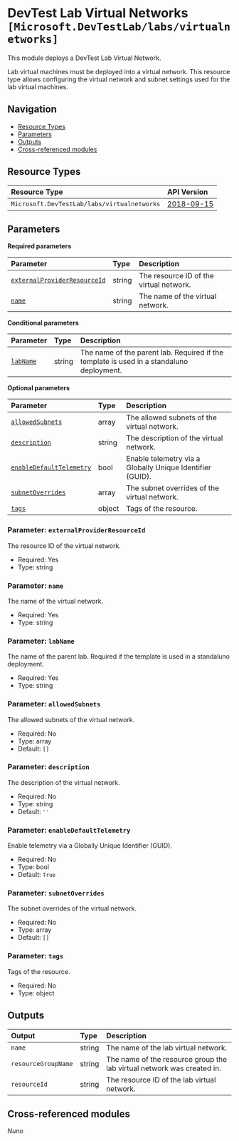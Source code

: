 # DevTest Lab Virtual Networks `[Microsoft.DevTestLab/labs/virtualnetworks]`

This module deploys a DevTest Lab Virtual Network.

Lab virtual machines must be deployed into a virtual network. This resource type allows configuring the virtual network and subnet settings used for the lab virtual machines.

## Navigation

- [Resource Types](#Resource-Types)
- [Parameters](#Parameters)
- [Outputs](#Outputs)
- [Cross-referenced modules](#Cross-referenced-modules)

## Resource Types

| Resource Type | API Version |
| :-- | :-- |
| `Microsoft.DevTestLab/labs/virtualnetworks` | [2018-09-15](https://learn.microsoft.com/en-us/azure/templates/Microsoft.DevTestLab/2018-09-15/labs/virtualnetworks) |

## Parameters

**Required parameters**

| Parameter | Type | Description |
| :-- | :-- | :-- |
| [`externalProviderResourceId`](#parameter-externalproviderresourceid) | string | The resource ID of the virtual network. |
| [`name`](#parameter-name) | string | The name of the virtual network. |

**Conditional parameters**

| Parameter | Type | Description |
| :-- | :-- | :-- |
| [`labName`](#parameter-labname) | string | The name of the parent lab. Required if the template is used in a standaluno deployment. |

**Optional parameters**

| Parameter | Type | Description |
| :-- | :-- | :-- |
| [`allowedSubnets`](#parameter-allowedsubnets) | array | The allowed subnets of the virtual network. |
| [`description`](#parameter-description) | string | The description of the virtual network. |
| [`enableDefaultTelemetry`](#parameter-enabledefaulttelemetry) | bool | Enable telemetry via a Globally Unique Identifier (GUID). |
| [`subnetOverrides`](#parameter-subnetoverrides) | array | The subnet overrides of the virtual network. |
| [`tags`](#parameter-tags) | object | Tags of the resource. |

### Parameter: `externalProviderResourceId`

The resource ID of the virtual network.

- Required: Yes
- Type: string

### Parameter: `name`

The name of the virtual network.

- Required: Yes
- Type: string

### Parameter: `labName`

The name of the parent lab. Required if the template is used in a standaluno deployment.

- Required: Yes
- Type: string

### Parameter: `allowedSubnets`

The allowed subnets of the virtual network.

- Required: No
- Type: array
- Default: `[]`

### Parameter: `description`

The description of the virtual network.

- Required: No
- Type: string
- Default: `''`

### Parameter: `enableDefaultTelemetry`

Enable telemetry via a Globally Unique Identifier (GUID).

- Required: No
- Type: bool
- Default: `True`

### Parameter: `subnetOverrides`

The subnet overrides of the virtual network.

- Required: No
- Type: array
- Default: `[]`

### Parameter: `tags`

Tags of the resource.

- Required: No
- Type: object


## Outputs

| Output | Type | Description |
| :-- | :-- | :-- |
| `name` | string | The name of the lab virtual network. |
| `resourceGroupName` | string | The name of the resource group the lab virtual network was created in. |
| `resourceId` | string | The resource ID of the lab virtual network. |

## Cross-referenced modules

_Nuno_
